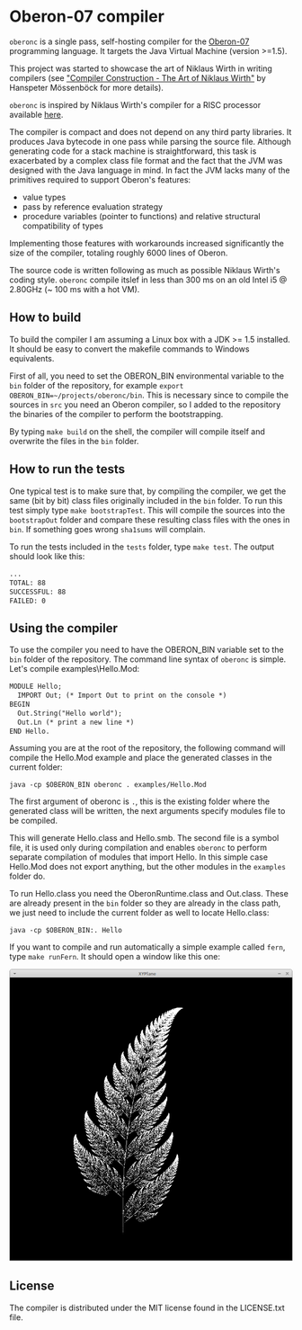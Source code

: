 
# Oberon-07 compiler

`oberonc` is a single pass, self-hosting compiler for the
[Oberon-07](https://en.wikipedia.org/wiki/Oberon_(programming_language))
programming language. It targets the Java Virtual Machine (version >=1.5).

This project was started to showcase the art of Niklaus Wirth in writing
compilers (see
["Compiler Construction -
The Art of Niklaus Wirth"](http://www.oberon2005.oberoncore.ru/paper/art3.pdf)
by Hanspeter Mössenböck for more details).

`oberonc` is inspired by Niklaus Wirth's compiler for a RISC processor available
[here](http://www.inf.ethz.ch/personal/wirth/).

The compiler is compact and does not depend on any third party libraries. It
produces Java bytecode in one pass while parsing the source file. Although
generating code for a stack machine is straightforward, this task is exacerbated
by a complex class file format and the fact that the JVM was designed with the
Java language in mind. In fact the JVM lacks many of the primitives required to
support Oberon's features:

* value types
* pass by reference evaluation strategy
* procedure variables (pointer to functions) and relative structural
  compatibility of types

Implementing those features with workarounds increased significantly the size
of the compiler, totaling roughly 6000 lines of Oberon.

The source code is written following as much as possible Niklaus Wirth's
coding style. `oberonc` compile itslef in less than 300 ms on an old
Intel i5 @ 2.80GHz (~ 100 ms with a hot VM).

## How to build

To build the compiler I am assuming a Linux box with a JDK >= 1.5 installed.
It should be easy to convert the makefile commands to Windows equivalents.

First of all, you need to set the OBERON_BIN environmental variable to the `bin`
folder of the repository, for
example `export OBERON_BIN=~/projects/oberonc/bin`. This is necessary since to
compile the sources in `src` you need an Oberon compiler, so I added to the
repository the binaries of the compiler to perform the bootstrapping.

By typing `make build` on the shell, the compiler will compile itself and
overwrite the files in the `bin` folder.

## How to run the tests

One typical test is to make sure that, by compiling the compiler, we get the
same (bit by bit) class files originally included in the `bin` folder.
To run this test simply type `make bootstrapTest`. This will compile the
sources into the `bootstrapOut` folder and compare these resulting class files
with the ones in `bin`. If something goes wrong `sha1sums` will complain.

To run the tests included in the `tests` folder, type `make test`. The output
should look like this:

    ...
    TOTAL: 88
    SUCCESSFUL: 88
    FAILED: 0

## Using the compiler

To use the compiler you need to have the OBERON_BIN variable set to the `bin`
folder of the repository. The command line syntax of `oberonc` is simple.
Let's compile examples\Hello.Mod:

    MODULE Hello;
      IMPORT Out; (* Import Out to print on the console *)
    BEGIN
      Out.String("Hello world");
      Out.Ln (* print a new line *)
    END Hello.

Assuming you are at the root of the repository, the following command will
compile the Hello.Mod example and place the generated classes in the current
folder:

    java -cp $OBERON_BIN oberonc . examples/Hello.Mod

The first argument of oberonc is `.`, this is the existing folder where the
generated class will be written, the next arguments specify modules file to
be compiled.

This will generate Hello.class and Hello.smb. The second file is a symbol file,
it is used only during compilation and enables `oberonc` to perform separate
compilation of modules that import Hello. In this simple case Hello.Mod
does not export anything, but the other modules in the `examples` folder do.

To run Hello.class you need the OberonRuntime.class and Out.class. These are
already present in the `bin` folder so they are already in the class path, we
just need to include the current folder as well to locate Hello.class:

    java -cp $OBERON_BIN:. Hello

If you want to compile and run automatically a simple example called `fern`,
type `make runFern`. It should open a window like this one:

![Fern](examples/fern/fern.png)

## License

The compiler is distributed under the MIT license found in the LICENSE.txt file.
